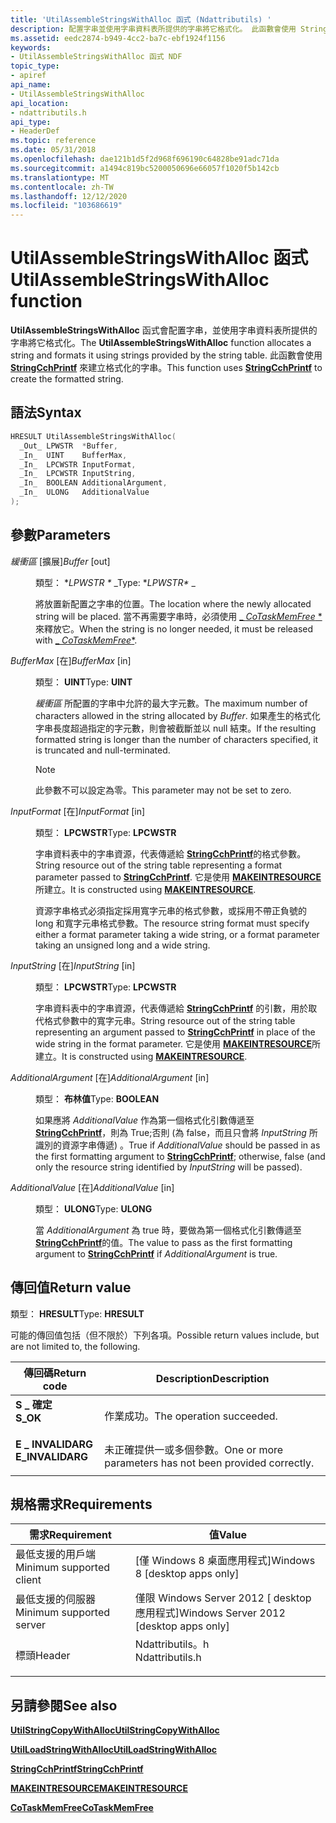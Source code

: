 ```yaml
---
title: 'UtilAssembleStringsWithAlloc 函式 (Ndattributils) '
description: 配置字串並使用字串資料表所提供的字串將它格式化。 此函數會使用 StringCchPrintf 來建立格式化的字串。
ms.assetid: eedc2874-b949-4cc2-ba7c-ebf1924f1156
keywords:
- UtilAssembleStringsWithAlloc 函式 NDF
topic_type:
- apiref
api_name:
- UtilAssembleStringsWithAlloc
api_location:
- ndattributils.h
api_type:
- HeaderDef
ms.topic: reference
ms.date: 05/31/2018
ms.openlocfilehash: dae121b1d5f2d968f696190c64828be91adc71da
ms.sourcegitcommit: a1494c819bc5200050696e66057f1020f5b142cb
ms.translationtype: MT
ms.contentlocale: zh-TW
ms.lasthandoff: 12/12/2020
ms.locfileid: "103686619"
---
```

# <a name="utilassemblestringswithalloc-function"></a><span data-ttu-id="1600b-105">UtilAssembleStringsWithAlloc 函式</span><span class="sxs-lookup"><span data-stu-id="1600b-105">UtilAssembleStringsWithAlloc function</span></span>

<span data-ttu-id="1600b-106">**UtilAssembleStringsWithAlloc** 函式會配置字串，並使用字串資料表所提供的字串將它格式化。</span><span class="sxs-lookup"><span data-stu-id="1600b-106">The **UtilAssembleStringsWithAlloc** function allocates a string and formats it using strings provided by the string table.</span></span> <span data-ttu-id="1600b-107">此函數會使用 [**StringCchPrintf**](/windows/desktop/api/strsafe/nf-strsafe-stringcchprintfa) 來建立格式化的字串。</span><span class="sxs-lookup"><span data-stu-id="1600b-107">This function uses [**StringCchPrintf**](/windows/desktop/api/strsafe/nf-strsafe-stringcchprintfa) to create the formatted string.</span></span>

## <a name="syntax"></a><span data-ttu-id="1600b-108">語法</span><span class="sxs-lookup"><span data-stu-id="1600b-108">Syntax</span></span>


```C++
HRESULT UtilAssembleStringsWithAlloc(
  _Out_ LPWSTR  *Buffer,
  _In_  UINT    BufferMax,
  _In_  LPCWSTR InputFormat,
  _In_  LPCWSTR InputString,
  _In_  BOOLEAN AdditionalArgument,
  _In_  ULONG   AdditionalValue
);
```



## <a name="parameters"></a><span data-ttu-id="1600b-109">參數</span><span class="sxs-lookup"><span data-stu-id="1600b-109">Parameters</span></span>

<dl> <dt>

<span data-ttu-id="1600b-110">*緩衝區* \[擴展\]</span><span class="sxs-lookup"><span data-stu-id="1600b-110">*Buffer* \[out\]</span></span>
</dt> <dd>

<span data-ttu-id="1600b-111">類型： \**LPWSTR \** _</span><span class="sxs-lookup"><span data-stu-id="1600b-111">Type: \**LPWSTR\** _</span></span>

<span data-ttu-id="1600b-112">將放置新配置之字串的位置。</span><span class="sxs-lookup"><span data-stu-id="1600b-112">The location where the newly allocated string will be placed.</span></span> <span data-ttu-id="1600b-113">當不再需要字串時，必須使用 [_ *CoTaskMemFree* \*](/windows/desktop/api/combaseapi/nf-combaseapi-cotaskmemfree)來釋放它。</span><span class="sxs-lookup"><span data-stu-id="1600b-113">When the string is no longer needed, it must be released with [_ *CoTaskMemFree*\*](/windows/desktop/api/combaseapi/nf-combaseapi-cotaskmemfree).</span></span>

</dd> <dt>

<span data-ttu-id="1600b-114">*BufferMax* \[在\]</span><span class="sxs-lookup"><span data-stu-id="1600b-114">*BufferMax* \[in\]</span></span>
</dt> <dd>

<span data-ttu-id="1600b-115">類型： **UINT**</span><span class="sxs-lookup"><span data-stu-id="1600b-115">Type: **UINT**</span></span>

<span data-ttu-id="1600b-116">*緩衝區* 所配置的字串中允許的最大字元數。</span><span class="sxs-lookup"><span data-stu-id="1600b-116">The maximum number of characters allowed in the string allocated by *Buffer*.</span></span> <span data-ttu-id="1600b-117">如果產生的格式化字串長度超過指定的字元數，則會被截斷並以 null 結束。</span><span class="sxs-lookup"><span data-stu-id="1600b-117">If the resulting formatted string is longer than the number of characters specified, it is truncated and null-terminated.</span></span>

> [!Note]  
> <span data-ttu-id="1600b-118">此參數不可以設定為零。</span><span class="sxs-lookup"><span data-stu-id="1600b-118">This parameter may not be set to zero.</span></span>

 

</dd> <dt>

<span data-ttu-id="1600b-119">*InputFormat* \[在\]</span><span class="sxs-lookup"><span data-stu-id="1600b-119">*InputFormat* \[in\]</span></span>
</dt> <dd>

<span data-ttu-id="1600b-120">類型： **LPCWSTR**</span><span class="sxs-lookup"><span data-stu-id="1600b-120">Type: **LPCWSTR**</span></span>

<span data-ttu-id="1600b-121">字串資料表中的字串資源，代表傳遞給 [**StringCchPrintf**](/windows/desktop/api/strsafe/nf-strsafe-stringcchprintfa)的格式參數。</span><span class="sxs-lookup"><span data-stu-id="1600b-121">String resource out of the string table representing a format parameter passed to [**StringCchPrintf**](/windows/desktop/api/strsafe/nf-strsafe-stringcchprintfa).</span></span> <span data-ttu-id="1600b-122">它是使用 [**MAKEINTRESOURCE**](/windows/desktop/api/winuser/nf-winuser-makeintresourcea)所建立。</span><span class="sxs-lookup"><span data-stu-id="1600b-122">It is constructed using [**MAKEINTRESOURCE**](/windows/desktop/api/winuser/nf-winuser-makeintresourcea).</span></span>

<span data-ttu-id="1600b-123">資源字串格式必須指定採用寬字元串的格式參數，或採用不帶正負號的 long 和寬字元串格式參數。</span><span class="sxs-lookup"><span data-stu-id="1600b-123">The resource string format must specify either a format parameter taking a wide string, or a format parameter taking an unsigned long and a wide string.</span></span>

</dd> <dt>

<span data-ttu-id="1600b-124">*InputString* \[在\]</span><span class="sxs-lookup"><span data-stu-id="1600b-124">*InputString* \[in\]</span></span>
</dt> <dd>

<span data-ttu-id="1600b-125">類型： **LPCWSTR**</span><span class="sxs-lookup"><span data-stu-id="1600b-125">Type: **LPCWSTR**</span></span>

<span data-ttu-id="1600b-126">字串資料表中的字串資源，代表傳遞給 [**StringCchPrintf**](/windows/desktop/api/strsafe/nf-strsafe-stringcchprintfa) 的引數，用於取代格式參數中的寬字元串。</span><span class="sxs-lookup"><span data-stu-id="1600b-126">String resource out of the string table representing an argument passed to [**StringCchPrintf**](/windows/desktop/api/strsafe/nf-strsafe-stringcchprintfa) in place of the wide string in the format parameter.</span></span> <span data-ttu-id="1600b-127">它是使用 [**MAKEINTRESOURCE**](/windows/desktop/api/winuser/nf-winuser-makeintresourcea)所建立。</span><span class="sxs-lookup"><span data-stu-id="1600b-127">It is constructed using [**MAKEINTRESOURCE**](/windows/desktop/api/winuser/nf-winuser-makeintresourcea).</span></span>

</dd> <dt>

<span data-ttu-id="1600b-128">*AdditionalArgument* \[在\]</span><span class="sxs-lookup"><span data-stu-id="1600b-128">*AdditionalArgument* \[in\]</span></span>
</dt> <dd>

<span data-ttu-id="1600b-129">類型： **布林值**</span><span class="sxs-lookup"><span data-stu-id="1600b-129">Type: **BOOLEAN**</span></span>

<span data-ttu-id="1600b-130">如果應將 *AdditionalValue* 作為第一個格式化引數傳遞至 [**StringCchPrintf**](/windows/desktop/api/strsafe/nf-strsafe-stringcchprintfa)，則為 True;否則 (為 false，而且只會將 *InputString* 所識別的資源字串傳遞) 。</span><span class="sxs-lookup"><span data-stu-id="1600b-130">True if *AdditionalValue* should be passed in as the first formatting argument to [**StringCchPrintf**](/windows/desktop/api/strsafe/nf-strsafe-stringcchprintfa); otherwise, false (and only the resource string identified by *InputString* will be passed).</span></span>

</dd> <dt>

<span data-ttu-id="1600b-131">*AdditionalValue* \[在\]</span><span class="sxs-lookup"><span data-stu-id="1600b-131">*AdditionalValue* \[in\]</span></span>
</dt> <dd>

<span data-ttu-id="1600b-132">類型： **ULONG**</span><span class="sxs-lookup"><span data-stu-id="1600b-132">Type: **ULONG**</span></span>

<span data-ttu-id="1600b-133">當 *AdditionalArgument* 為 true 時，要做為第一個格式化引數傳遞至 [**StringCchPrintf**](/windows/desktop/api/strsafe/nf-strsafe-stringcchprintfa)的值。</span><span class="sxs-lookup"><span data-stu-id="1600b-133">The value to pass as the first formatting argument to [**StringCchPrintf**](/windows/desktop/api/strsafe/nf-strsafe-stringcchprintfa) if *AdditionalArgument* is true.</span></span>

</dd> </dl>

## <a name="return-value"></a><span data-ttu-id="1600b-134">傳回值</span><span class="sxs-lookup"><span data-stu-id="1600b-134">Return value</span></span>

<span data-ttu-id="1600b-135">類型： **HRESULT**</span><span class="sxs-lookup"><span data-stu-id="1600b-135">Type: **HRESULT**</span></span>

<span data-ttu-id="1600b-136">可能的傳回值包括（但不限於）下列各項。</span><span class="sxs-lookup"><span data-stu-id="1600b-136">Possible return values include, but are not limited to, the following.</span></span>



| <span data-ttu-id="1600b-137">傳回碼</span><span class="sxs-lookup"><span data-stu-id="1600b-137">Return code</span></span>                                                                                  | <span data-ttu-id="1600b-138">Description</span><span class="sxs-lookup"><span data-stu-id="1600b-138">Description</span></span>                                                        |
|----------------------------------------------------------------------------------------------|--------------------------------------------------------------------|
| <dl> <span data-ttu-id="1600b-139"><dt>**S \_ 確定**</dt></span><span class="sxs-lookup"><span data-stu-id="1600b-139"><dt>**S\_OK**</dt></span></span> </dl>         | <span data-ttu-id="1600b-140">作業成功。</span><span class="sxs-lookup"><span data-stu-id="1600b-140">The operation succeeded.</span></span><br/>                                |
| <dl> <span data-ttu-id="1600b-141"><dt>**E \_ INVALIDARG**</dt></span><span class="sxs-lookup"><span data-stu-id="1600b-141"><dt>**E\_INVALIDARG**</dt></span></span> </dl> | <span data-ttu-id="1600b-142">未正確提供一或多個參數。</span><span class="sxs-lookup"><span data-stu-id="1600b-142">One or more parameters has not been provided correctly.</span></span><br/> |



 

## <a name="requirements"></a><span data-ttu-id="1600b-143">規格需求</span><span class="sxs-lookup"><span data-stu-id="1600b-143">Requirements</span></span>



| <span data-ttu-id="1600b-144">需求</span><span class="sxs-lookup"><span data-stu-id="1600b-144">Requirement</span></span> | <span data-ttu-id="1600b-145">值</span><span class="sxs-lookup"><span data-stu-id="1600b-145">Value</span></span> |
|-------------------------------------|--------------------------------------------------------------------------------------------|
| <span data-ttu-id="1600b-146">最低支援的用戶端</span><span class="sxs-lookup"><span data-stu-id="1600b-146">Minimum supported client</span></span><br/> | <span data-ttu-id="1600b-147">\[僅 Windows 8 桌面應用程式\]</span><span class="sxs-lookup"><span data-stu-id="1600b-147">Windows 8 \[desktop apps only\]</span></span><br/>                                                 |
| <span data-ttu-id="1600b-148">最低支援的伺服器</span><span class="sxs-lookup"><span data-stu-id="1600b-148">Minimum supported server</span></span><br/> | <span data-ttu-id="1600b-149">僅限 Windows Server 2012 \[ desktop 應用程式\]</span><span class="sxs-lookup"><span data-stu-id="1600b-149">Windows Server 2012 \[desktop apps only\]</span></span><br/>                                       |
| <span data-ttu-id="1600b-150">標頭</span><span class="sxs-lookup"><span data-stu-id="1600b-150">Header</span></span><br/>                   | <dl> <span data-ttu-id="1600b-151"><dt>Ndattributils。h</dt></span><span class="sxs-lookup"><span data-stu-id="1600b-151"><dt>Ndattributils.h</dt></span></span> </dl> |



## <a name="see-also"></a><span data-ttu-id="1600b-152">另請參閱</span><span class="sxs-lookup"><span data-stu-id="1600b-152">See also</span></span>

<dl> <dt>

[<span data-ttu-id="1600b-153">**UtilStringCopyWithAlloc**</span><span class="sxs-lookup"><span data-stu-id="1600b-153">**UtilStringCopyWithAlloc**</span></span>](utilstringcopywithalloc.md)
</dt> <dt>

[<span data-ttu-id="1600b-154">**UtilLoadStringWithAlloc**</span><span class="sxs-lookup"><span data-stu-id="1600b-154">**UtilLoadStringWithAlloc**</span></span>](utilloadstringwithalloc.md)
</dt> <dt>

[<span data-ttu-id="1600b-155">**StringCchPrintf**</span><span class="sxs-lookup"><span data-stu-id="1600b-155">**StringCchPrintf**</span></span>](/windows/desktop/api/strsafe/nf-strsafe-stringcchprintfa)
</dt> <dt>

[<span data-ttu-id="1600b-156">**MAKEINTRESOURCE**</span><span class="sxs-lookup"><span data-stu-id="1600b-156">**MAKEINTRESOURCE**</span></span>](/windows/desktop/api/winuser/nf-winuser-makeintresourcea)
</dt> <dt>

[<span data-ttu-id="1600b-157">**CoTaskMemFree**</span><span class="sxs-lookup"><span data-stu-id="1600b-157">**CoTaskMemFree**</span></span>](/windows/desktop/api/combaseapi/nf-combaseapi-cotaskmemfree)
</dt> </dl>

 

